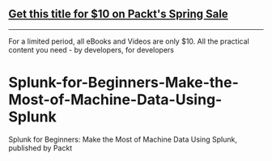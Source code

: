 ## [Get this title for $10 on Packt's Spring Sale](https://www.packt.com/V18339?utm_source=github&utm_medium=packt-github-repo&utm_campaign=spring_10_dollar_2022)
-----
For a limited period, all eBooks and Videos are only $10. All the practical content you need \- by developers, for developers

# Splunk-for-Beginners-Make-the-Most-of-Machine-Data-Using-Splunk
Splunk for Beginners: Make the Most of Machine Data Using Splunk, published by Packt
